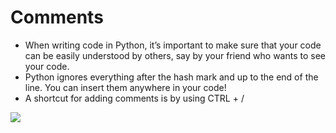 # Comments

* When writing code in Python, it’s important to make sure that your code can be easily understood by others, say by your friend who wants to see your code.
* Python ignores everything after the hash mark and up to the end of the line. You can insert them anywhere in your code!
* A shortcut for adding comments is by using CTRL + /

![
](<../.gitbook/assets/image (7).png>)
